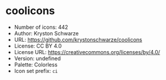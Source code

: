 # coolicons

- Number of icons: 442
- Author: Kryston Schwarze
- URL: https://github.com/krystonschwarze/coolicons
- License: CC BY 4.0
- License URL: https://creativecommons.org/licenses/by/4.0/
- Version: undefined
- Palette: Colorless
- Icon set prefix: `ci`
